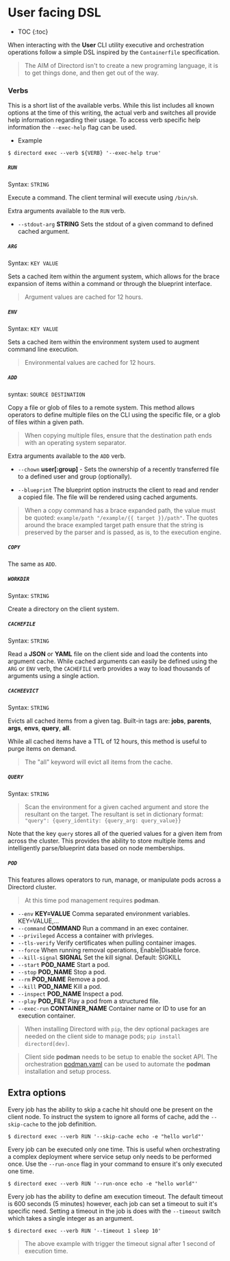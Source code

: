 # User facing DSL

* TOC
{:toc}

When interacting with the **User** CLI utility executive and orchestration
operations follow a simple DSL inspired by the `Containerfile` specification.

> The AIM of Directord isn't to create a new programing language, it is to get
  things done, and then get out of the way.

### Verbs

This is a short list of the available verbs. While this list includes all known
options at the time of this writing, the actual verb and switches all provide
help information regarding their usage. To access verb specific help information
the `--exec-help` flag can be used.

* Example

``` shell
$ directord exec --verb ${VERB} '--exec-help true'
```

##### `RUN`

Syntax: `STRING`

Execute a command. The client terminal will execute using `/bin/sh`.

Extra arguments available to the `RUN` verb.

* `--stdout-arg` **STRING** Sets the stdout of a given command to defined cached
  argument.

##### `ARG`

Syntax: `KEY VALUE`

Sets a cached item within the argument system, which allows for the brace
expansion of items within a command or through the blueprint interface.

> Argument values are cached for 12 hours.

##### `ENV`

Syntax: `KEY VALUE`

Sets a cached item within the environment system used to augment command
line execution.

> Environmental values are cached for 12 hours.

##### `ADD`

syntax: `SOURCE DESTINATION`

Copy a file or glob of files to a remote system. This method allows
operators to define multiple files on the CLI using the specific file, or a
glob of files within a given path.

> When copying multiple files, ensure that the destination path ends with an
  operating system separator.

Extra arguments available to the `ADD` verb.

* `--chown` **user[:group]** - Sets the ownership of a recently transferred file to
  a defined user and group (optionally).

* `--blueprint` The blueprint option instructs the client to read and render
  a copied file. The file will be rendered using cached arguments.

> When a copy command has a brace expanded path, the value must be quoted:
  `example/path "/example/{{ target }}/path"`. The quotes around the brace
  exampled target path ensure that the string is preserved by the parser and
  is passed, as is, to the execution engine.

##### `COPY`

The same as `ADD`.

##### `WORKDIR`

Syntax: `STRING`

Create a directory on the client system.

##### `CACHEFILE`

Syntax: `STRING`

Read a **JSON** or **YAML** file on the client side and load the contents into
argument cache. While cached arguments can easily be defined using the `ARG` or
`ENV` verb, the `CACHEFILE` verb provides a way to load thousands of arguments
using a single action.

##### `CACHEEVICT`

Syntax: `STRING`

Evicts all cached items from a given tag. Built-in tags are: **jobs**,
**parents**, **args**, **envs**, **query**, **all**.

While all cached items have a TTL of 12 hours, this method is useful to purge
items on demand.

> The "all" keyword will evict all items from the cache.

##### `QUERY`

Syntax: `STRING`

> Scan the environment for a given cached argument and store the resultant on
  the target. The resultant is set in dictionary format:
  `"query": {query_identity: {query_arg: query_value}}`

Note that the key `query` stores all of the queried values for a given item
from across the cluster. This provides the ability to store multiple items
and intelligently parse/blueprint data based on node memberships.

##### `POD`

This features allows operators to run, manage, or manipulate pods across a
Directord cluster.

> At this time pod management requires **podman**.

* `--env`          **KEY=VALUE**       Comma separated environment variables. KEY=VALUE,...
* `--command`      **COMMAND**         Run a command in an exec container.
* `--privileged`                       Access a container with privleges.
* `--tls-verify`                       Verify certificates when pulling container images.
* `--force`                            When running removal operations, Enable|Disable force.
* `--kill-signal`  **SIGNAL**          Set the kill signal. Default: SIGKILL
* `--start`        **POD_NAME**        Start a pod.
* `--stop`         **POD_NAME**        Stop a pod.
* `--rm`           **POD_NAME**        Remove a pod.
* `--kill`         **POD_NAME**        Kill a pod.
* `--inspect`      **POD_NAME**        Inspect a pod.
* `--play`         **POD_FILE**        Play a pod from a structured file.
* `--exec-run`     **CONTAINER_NAME**  Container name or ID to use for an execution container.

> When installing Directord with `pip`, the dev optional packages are
  needed on the client side to manage pods; `pip install directord[dev]`.

> Client side **podman** needs to be setup to enable the socket API. The
  orchestration [podman.yaml](https://github.com/cloudnull/directord/blob/main/orchestrations/podman.yaml)
  can be used to automate the **podman** installation and setup process.

## Extra options

Every job has the ability to skip a cache hit should one be present on the
client node. To instruct the system to ignore all forms of cache, add the
`--skip-cache` to the job definition.

``` shell
$ directord exec --verb RUN '--skip-cache echo -e "hello world"'
```

Every job can be executed only one time. This is useful when orchestrating
a complex deployment where service setup only needs to be performed once. Use
the `--run-once` flag in your command to ensure it's only executed one time.

``` shell
$ directord exec --verb RUN '--run-once echo -e "hello world"'
```

Every job has the ability to define am execution timeout. The default timeout
is 600 seconds (5 minutes) however, each job can set a timeout to suit it's
specific need. Setting a timeout in the job is does with the `--timeout` switch
which takes a single integer as an argument.

``` shell
$ directord exec --verb RUN '--timeout 1 sleep 10'
```

> The above example with trigger the timeout signal after 1 second of
  execution time.
